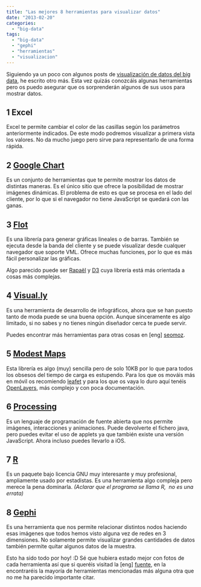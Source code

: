 ```yaml
---
title: "Las mejores 8 herramientas para visualizar datos"
date: "2013-02-20"
categories: 
  - "big-data"
tags: 
  - "big-data"
  - "gephi"
  - "herramientas"
  - "visualizacion"
---
```


Siguiendo ya un poco con algunos posts de [visualización de datos del big data](http://rocreguant.com/como-visualizar-el-big-data/298/ "Como visualizar el big data"), he escrito otro más. Esta vez quizás conozcáis algunas herramientas pero os puedo asegurar que os sorprenderán algunos de sus usos para mostrar datos.

## 1 Excel

Excel te permite cambiar el color de las casillas según los parámetros anteriormente indicados. De este modo podremos visualizar a primera vista los valores. No da mucho juego pero sirve para representarlo de una forma rápida.

## 2 [Google Chart](https://developers.google.com/chart/)

Es un conjunto de herramientas que te permite mostrar los datos de distintas maneras. Es el único sitio que ofrece la posibilidad de mostrar imágenes dinámicas. El problema de esto es que se procesa en el lado del cliente, por lo que si el navegador no tiene JavaScript se quedará con las ganas.

## 3 [Flot](http://www.flotcharts.org/)

Es una librería para generar gráficas lineales o de barras. También se ejecuta desde la banda del cliente y se puede visualizar desde cualquer navegador que soporte VML. Ofrece muchas funciones, por lo que es más fácil personalizar las gráficas.

Algo parecido puede ser [Rapaël](http://raphaeljs.com/) y [D3](http://d3js.org/) cuya librería está más orientada a cosas más complejas.

## 4 [Visual.ly](http://visual.ly/)

Es una herramienta de desarrollo de infográficos, ahora que se han puesto tanto de moda puede se una buena opción. Aunque sinceramente es algo limitado, si no sabes y no tienes ningún diseñador cerca te puede servir.

Puedes encontrar más herramientas para otras cosas en \[eng\] [seomoz](http://www.seomoz.org/blog/10-tools-for-creating-infographics-visualizations).

## 5 [Modest Maps](http://modestmaps.com/)

Esta librería es algo (muy) sencilla pero de solo 10KB por lo que para todos los obsesos del tiempo de carga es estupendo. Para los que os mováis más en móvil os recomiendo [leafet](http://leafletjs.com/ ) y para los que os vaya lo duro aquí tenéis [OpenLayers](http://openlayers.org/ ), más complejo y con poca documentación.

## 6 [Processing](http://processing.org/)

Es un lenguaje de programación de fuente abierta que nos permite imágenes, interacciones y animaciones. Puede devolverte el fichero java, pero puedes evitar el uso de applets ya que también existe una versión JavaScript. Ahora incluso puedes llevarlo a iOS.

## 7 [R](http://www.r-project.org/)

Es un paquete bajo licencia GNU muy interesante y muy profesional, ampliamente usado por estadistas. Es una herramienta algo compleja pero merece la pena dominarla. _(Aclarar que el programa se llama R,  no es una errata)_

## 8 [Gephi](http://gephi.org/)

Es una herramienta que nos permite relacionar distintos nodos haciendo esas imágenes que todos hemos visto alguna vez de redes en 3 dimensiones. No solamente permite visualizar grandes cantidades de datos también permite quitar algunos datos de la muestra.

Esto ha sido todo por hoy! :D Sé que hubiera estado mejor con fotos de cada herramienta así que si queréis visitad la \[eng\] [fuente](http://www.netmagazine.com/features/top-20-data-visualisation-tools?goback=.gde_3936488_member_189971144), en la encontraréis la mayoría de herramientas mencionadas más alguna otra que no me ha parecido importante citar.
